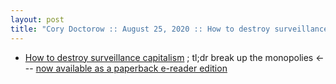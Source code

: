 ```yaml
---
layout: post
title: "Cory Doctorow :: August 25, 2020 :: How to destroy surveillance capitalism ; tl;dr break up the monopolies"
---
```

* [How to destroy surveillance capitalism](https://onezero.medium.com/how-to-destroy-surveillance-capitalism-8135e6744d59) ; tl;dr break up the monopolies <--- [now available as a paperback e-reader edition](https://bookshop.org/books/how-to-destroy-surveillance-capitalism/9781736205907)


